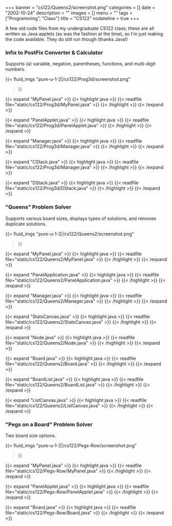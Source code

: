 +++
banner = "cs122/Queens2/screenshot.png"
categories = []
date = "2002-10-24"
description = ""
images = []
menu = ""
tags = ["Programming", "Class"]
title = "CS122"
nodateline = true
+++

A few old code files from my undergraduate CS122 class; these are all written as Java applets (as was the fashion at the time), so I'm just making the code available. They do still run though (thanks Java!)

<!--more-->

### Infix to PostFix Converter & Calculator

Supports (a) variable, negation, parentheses, functions, and multi-digit numbers.

{{< fluid_imgs 
  "pure-u-1-2|/cs122/Prog3d/screenshot.png" 
>}}


{{< expand "MyPanel.java" >}}
{{< highlight java >}}
{{< readfile file="static/cs122/Prog3d/MyPanel.java" >}}
{{< /highlight >}}
{{< /expand >}}

{{< expand "PanelApplet.java" >}}
{{< highlight java >}}
{{< readfile file="static/cs122/Prog3d/PanelApplet.java" >}}
{{< /highlight >}}
{{< /expand >}}

{{< expand "Manager.java" >}}
{{< highlight java >}}
{{< readfile file="static/cs122/Prog3d/Manager.java" >}}
{{< /highlight >}}
{{< /expand >}}

{{< expand "CStack.java" >}}
{{< highlight java >}}
{{< readfile file="static/cs122/Prog3d/Manager.java" >}}
{{< /highlight >}}
{{< /expand >}}

{{< expand "DStack.java" >}}
{{< highlight java >}}
{{< readfile file="static/cs122/Prog3d/DStack.java" >}}
{{< /highlight >}}
{{< /expand >}}

### "Queens" Problem Solver

Supports various board sizes, displays types of solutions, and removes duplicate solutions.

{{< fluid_imgs 
  "pure-u-1-2|/cs122/Queens2/screenshot.png" 
>}}

{{< expand "MyPanel.java" >}}
{{< highlight java >}}
{{< readfile file="static/cs122/Queens2/MyPanel.java" >}}
{{< /highlight >}}
{{< /expand >}}

{{< expand "PanelApplication.java" >}}
{{< highlight java >}}
{{< readfile file="static/cs122/Queens2/PanelApplication.java" >}}
{{< /highlight >}}
{{< /expand >}}

{{< expand "Manager.java" >}}
{{< highlight java >}}
{{< readfile file="static/cs122/Queens2/Manager.java" >}}
{{< /highlight >}}
{{< /expand >}}

{{< expand "StatsCanvas.java" >}}
{{< highlight java >}}
{{< readfile file="static/cs122/Queens2/StatsCanvas.java" >}}
{{< /highlight >}}
{{< /expand >}}

{{< expand "Node.java" >}}
{{< highlight java >}}
{{< readfile file="static/cs122/Queens2/Node.java" >}}
{{< /highlight >}}
{{< /expand >}}

{{< expand "Board.java" >}}
{{< highlight java >}}
{{< readfile file="static/cs122/Queens2/Board.java" >}}
{{< /highlight >}}
{{< /expand >}}

{{< expand "BoardList.java" >}}
{{< highlight java >}}
{{< readfile file="static/cs122/Queens2/BoardList.java" >}}
{{< /highlight >}}
{{< /expand >}}

{{< expand "ListCanvas.java" >}}
{{< highlight java >}}
{{< readfile file="static/cs122/Queens2/ListCanvas.java" >}}
{{< /highlight >}}
{{< /expand >}}

### "Pegs on a Board" Problem Solver

Two board size options.

{{< fluid_imgs 
  "pure-u-1-2|/cs122/Pegs-Row/screenshot.png" 
>}}


{{< expand "MyPanel.java" >}}
{{< highlight java >}}
{{< readfile file="static/cs122/Pegs-Row/MyPanel.java" >}}
{{< /highlight >}}
{{< /expand >}}

{{< expand "PanelApplet.java" >}}
{{< highlight java >}}
{{< readfile file="static/cs122/Pegs-Row/PanelApplet.java" >}}
{{< /highlight >}}
{{< /expand >}}

{{< expand "Board.java" >}}
{{< highlight java >}}
{{< readfile file="static/cs122/Pegs-Row/Board.java" >}}
{{< /highlight >}}
{{< /expand >}}


